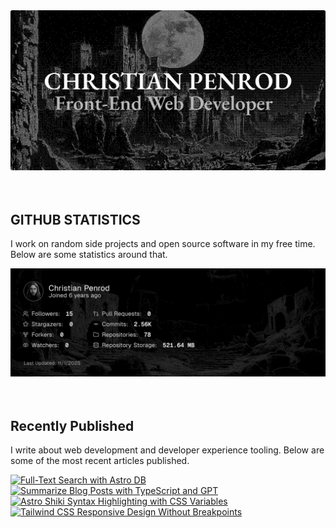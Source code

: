
<picture>
  <source media="(prefers-color-scheme: dark)" srcset="assets/banner.dark.png?v=b360cf50-7c5b-4025-a1cd-22ad746ddcba" width="843px" />
  <source media="(prefers-color-scheme: light)" srcset="assets/banner.light.png?v=b360cf50-7c5b-4025-a1cd-22ad746ddcba" width="843px" />
  <img src="assets/banner.dark.png?v=b360cf50-7c5b-4025-a1cd-22ad746ddcba" alt="Banner" width="843px" />
</picture>
<br />
<br />
<br />
<h2>GITHUB STATISTICS</h2>
<p>I work on random side projects and open source software in my free time. Below are some statistics around that.</p>
<picture>
  <source media="(prefers-color-scheme: dark)" srcset="assets/statistics.dark.png?v=b360cf50-7c5b-4025-a1cd-22ad746ddcba" width="843px" />
  <source media="(prefers-color-scheme: light)" srcset="assets/statistics.light.png?v=b360cf50-7c5b-4025-a1cd-22ad746ddcba" width="843px" />
  <img src="assets/statistics.dark.png?v=b360cf50-7c5b-4025-a1cd-22ad746ddcba" alt="Github Statistics" width="843px" />
</picture>
<br />
<br />
<br />
<h2>Recently Published</h2>
<p>I write about web development and developer experience tooling. Below are some of the most recent articles published.</p>
<a href="https://christianpenrod.com/blog/full-text-search-with-astro-db"><img src="https://christianpenrod.com/blog/full-text-search-with-astro-db.png?v=b360cf50-7c5b-4025-a1cd-22ad746ddcba" alt="Full-Text Search with Astro DB" width="421px" /></a>
<a href="https://christianpenrod.com/blog/summarize-blog-posts-with-typescript-and-gpt"><img src="https://christianpenrod.com/blog/summarize-blog-posts-with-typescript-and-gpt.png?v=b360cf50-7c5b-4025-a1cd-22ad746ddcba" alt="Summarize Blog Posts with TypeScript and GPT" width="421px" /></a>
<a href="https://christianpenrod.com/blog/astro-shiki-syntax-highlighting-with-css-variables"><img src="https://christianpenrod.com/blog/astro-shiki-syntax-highlighting-with-css-variables.png?v=b360cf50-7c5b-4025-a1cd-22ad746ddcba" alt="Astro Shiki Syntax Highlighting with CSS Variables" width="421px" /></a>
<a href="https://christianpenrod.com/blog/tailwindcss-responsive-design-without-breakpoints"><img src="https://christianpenrod.com/blog/tailwindcss-responsive-design-without-breakpoints.png?v=b360cf50-7c5b-4025-a1cd-22ad746ddcba" alt="Tailwind CSS Responsive Design Without Breakpoints" width="421px" /></a>
